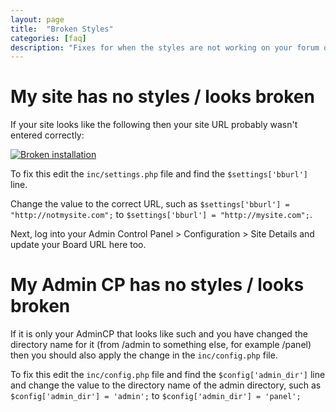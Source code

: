 ```yaml
---
layout: page
title:  "Broken Styles"
categories: [faq]
description: "Fixes for when the styles are not working on your forum or your Admin CP."
---
```


# My site has no styles / looks broken

If your site looks like the following then your site URL probably wasn't entered correctly:

[![Broken installation](/assets/images/faq/broken.jpg)](/assets/images/faq/broken.jpg)

To fix this edit the `inc/settings.php` file and find the `$settings['bburl']` line.

Change the value to the correct URL, such as `$settings['bburl'] = "http://notmysite.com";` to `$settings['bburl'] = "http://mysite.com";`.

Next, log into your Admin Control Panel > Configuration > Site Details and update your Board URL here too.

# My Admin CP has no styles / looks broken

If it is only your AdminCP that looks like such and you have changed the directory name for it (from /admin to something else, for example /panel) then you should also apply the change in the `inc/config.php` file.

To fix this edit the `inc/config.php` file and find the `$config['admin_dir']` line and change the value to the directory name of the admin directory, such as `$config['admin_dir'] = 'admin';` to `$config['admin_dir'] = 'panel';`
